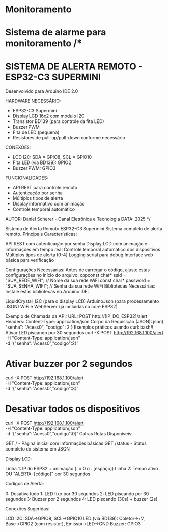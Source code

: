 # Monitoramento
Sistema de alarme para monitoramento
/*
  ========================================
  SISTEMA DE ALERTA REMOTO - ESP32-C3 SUPERMINI
  ========================================
  
  Desenvolvido para Arduino IDE 2.0
  
  HARDWARE NECESSÁRIO:
  - ESP32-C3 Supermini
  - Display LCD 16x2 com módulo I2C
  - Transistor BD139 (para controle da fita LED)
  - Buzzer PWM
  - Fita de LED (pequena)
  - Resistores de pull-up/pull-down conforme necessário
  
  CONEXÕES:
  - LCD I2C: SDA = GPIO8, SCL = GPIO10
  - Fita LED (via BD139): GPIO2
  - Buzzer PWM: GPIO3
  
  FUNCIONALIDADES:
  - API REST para controle remoto
  - Autenticação por senha
  - Múltiplos tipos de alerta
  - Display informativo com animação
  - Controle temporal automático
  
  AUTOR: Daniel Scherer - Canal Eletrônica e Tecnologia
  DATA: 2025
*/

Sistema de Alerta Remoto ESP32-C3 Supermini
Sistema completo de alerta remoto.
Principais Características:

API REST com autenticação por senha
Display LCD com animação e informações em tempo real
Controle temporal automático dos dispositivos
Múltiplos tipos de alerta (0-4)
Logging serial para debug
Interface web básica para verificação

Configurações Necessárias:
Antes de carregar o código, ajuste estas configurações no início do arquivo:
cppconst char* ssid = "SUA_REDE_WIFI";         // Nome da sua rede WiFi
const char* password = "SUA_SENHA_WIFI";    // Senha da sua rede WiFi
Bibliotecas Necessárias:
Instale estas bibliotecas no Arduino IDE:

LiquidCrystal_I2C (para o display LCD)
ArduinoJson (para processamento JSON)
WiFi e WebServer (já incluídas no core ESP32)

Exemplo de Chamada da API:
URL: POST http://[IP_DO_ESP32]/alert
Headers:
Content-Type: application/json
Corpo da Requisição (JSON):
json{
  "senha": "Acess0",
  "codigo": 2
}
Exemplos práticos usando curl:
bash# Ativar LED piscando por 30 segundos
curl -X POST http://192.168.1.100/alert \
  -H "Content-Type: application/json" \
  -d '{"senha":"Acess0","codigo":2}'

# Ativar buzzer por 2 segundos
curl -X POST http://192.168.1.100/alert \
  -H "Content-Type: application/json" \
  -d '{"senha":"Acess0","codigo":3}'

# Desativar todos os dispositivos
curl -X POST http://192.168.1.100/alert \
  -H "Content-Type: application/json" \
  -d '{"senha":"Acess0","codigo":0}'
Outras Rotas Disponíveis:

GET / - Página inicial com informações básicas
GET /status - Status completo do sistema em JSON

Display LCD:

Linha 1: IP do ESP32 + animação (. o O o . [espaço])
Linha 2: Tempo ativo OU "ALERTA: [código]" por 30 segundos

Códigos de Alerta:

0: Desativa tudo
1: LED fixo por 30 segundos
2: LED piscando por 30 segundos
3: Buzzer por 2 segundos
4: LED piscando (30s) + buzzer (2s)

Conexões Sugeridas:

LCD I2C: SDA→GPIO8, SCL→GPIO10
LED (via BD139): Coletor→+V, Base→GPIO2 (com resistor), Emissor→LED→GND
Buzzer: GPIO3

